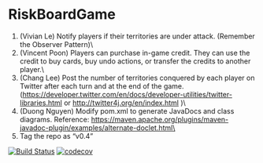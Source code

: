 # RiskBoardGame

1. (Vivian Le) Notify players if their territories are under attack. (Remember the Observer Pattern)\
2. (Vincent Poon) Players can purchase in-game credit. They can use the credit to buy cards, buy undo actions, or transfer the credits to another player.\
3. (Chang Lee) Post the number of territories conquered by each player on Twitter after each turn and at the end of the game. (https://developer.twitter.com/en/docs/developer-utilities/twitter-libraries.html or http://twitter4j.org/en/index.html )\
4. (Duong Nguyen) Modify pom.xml to generate JavaDocs and class diagrams. Reference: https://maven.apache.org/plugins/maven-javadoc-plugin/examples/alternate-doclet.html\
5. Tag the repo as “v0.4”



[![Build Status](https://travis-ci.com/vivian-v/RiskBoardGame.svg?branch=master)](https://travis-ci.com/vivian-v/RiskBoardGame)
[![codecov](https://codecov.io/gh/changjin86/RiskBoardGame/branch/master/graph/badge.svg)](https://codecov.io/gh/changjin86/RiskBoardGame)
